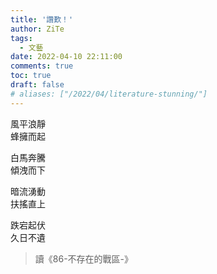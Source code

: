 ```yaml
---
title: '讚歎！'
author: ZiTe
tags:
  - 文藝
date: 2022-04-10 22:11:00
comments: true
toc: true
draft: false
# aliases: ["/2022/04/literature-stunning/"]
---
```


風平浪靜  
蜂擁而起

白馬奔騰  
傾洩而下

暗流湧動  
扶搖直上

跌宕起伏  
久日不遺

> 讀《86-不存在的戰區-》

